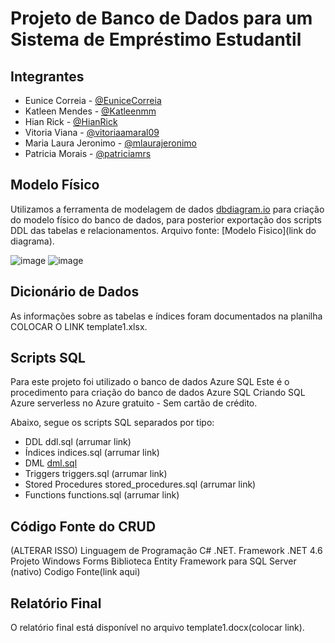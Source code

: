 # Projeto de Banco de Dados para um Sistema de Empréstimo Estudantil

##  Integrantes

* Eunice Correia - [@EuniceCorreia](https://github.com/eunicecorreia)
* Katleen Mendes - [@Katleenmm](https://github.com/katleenmm)
* Hian Rick - [@HianRick](https://github.com/hianrick)
* Vitoria Viana - [@vitoriaamaral09](https://github.com/vitoriaamaral09)
* Maria Laura Jeronimo - [@mlaurajeronimo](https://github.com/mlaurajeronimo)
* Patricia Morais - [@patriciamrs](https://github.com/patriciamrs)

## Modelo Físico 

Utilizamos a ferramenta de modelagem de dados [dbdiagram.io](http://dbdiagram.io) para criação do modelo físico do banco de dados, para posterior exportação dos scripts DDL das tabelas e relacionamentos.
Arquivo fonte: [Modelo Fisico](link do diagrama).

![image](https://github.com/user-attachments/assets/9981d966-e22b-4082-b350-da2912cd68bb)
![image](https://github.com/user-attachments/assets/47b12566-9e63-406b-9f43-87c306ecddb8)

## Dicionário de Dados

As informações sobre as tabelas e índices foram documentados na planilha COLOCAR O LINK template1.xlsx.

## Scripts SQL

Para este projeto foi utilizado o banco de dados Azure SQL
Este é o procedimento para criação do banco de dados Azure SQL Criando SQL Azure serverless no Azure gratuito - Sem cartão de crédito.

Abaixo, segue os scripts SQL separados por tipo:

* DDL ddl.sql (arrumar link)
* Índices indices.sql (arrumar link)
* DML [dml.sql](https://github.com/vitoriaamaral09/Banco-de-dados-2/blob/main/PopularTabelas)
* Triggers triggers.sql (arrumar link)
* Stored Procedures stored_procedures.sql (arrumar link)
* Functions functions.sql (arrumar link)

## Código Fonte do CRUD

(ALTERAR ISSO) Linguagem de Programação C# .NET.
Framework .NET 4.6
Projeto Windows Forms
Biblioteca Entity Framework para SQL Server (nativo)
Codigo Fonte(link aqui)

## Relatório Final

O relatório final está disponível no arquivo template1.docx(colocar link).
